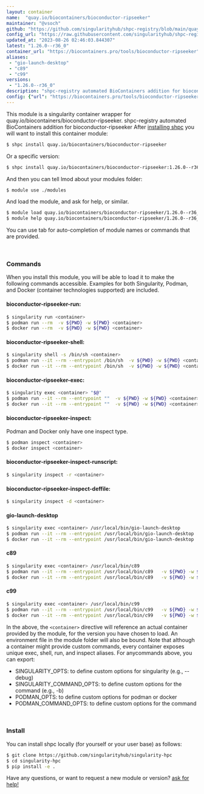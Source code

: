 ```yaml
---
layout: container
name:  "quay.io/biocontainers/bioconductor-ripseeker"
maintainer: "@vsoch"
github: "https://github.com/singularityhub/shpc-registry/blob/main/quay.io/biocontainers/bioconductor-ripseeker/container.yaml"
config_url: "https://raw.githubusercontent.com/singularityhub/shpc-registry/main/quay.io/biocontainers/bioconductor-ripseeker/container.yaml"
updated_at: "2023-08-26 02:46:03.844307"
latest: "1.26.0--r36_0"
container_url: "https://biocontainers.pro/tools/bioconductor-ripseeker"
aliases:
 - "gio-launch-desktop"
 - "c89"
 - "c99"
versions:
 - "1.26.0--r36_0"
description: "shpc-registry automated BioContainers addition for bioconductor-ripseeker"
config: {"url": "https://biocontainers.pro/tools/bioconductor-ripseeker", "maintainer": "@vsoch", "description": "shpc-registry automated BioContainers addition for bioconductor-ripseeker", "latest": {"1.26.0--r36_0": "sha256:365c0ad3bb3f84ac2f204bc63c46a194287327ae4b59fb0a1785194c3da9adfe"}, "tags": {"1.26.0--r36_0": "sha256:365c0ad3bb3f84ac2f204bc63c46a194287327ae4b59fb0a1785194c3da9adfe"}, "docker": "quay.io/biocontainers/bioconductor-ripseeker", "aliases": {"gio-launch-desktop": "/usr/local/bin/gio-launch-desktop", "c89": "/usr/local/bin/c89", "c99": "/usr/local/bin/c99"}}
---
```


This module is a singularity container wrapper for quay.io/biocontainers/bioconductor-ripseeker.
shpc-registry automated BioContainers addition for bioconductor-ripseeker
After [installing shpc](#install) you will want to install this container module:


```bash
$ shpc install quay.io/biocontainers/bioconductor-ripseeker
```

Or a specific version:

```bash
$ shpc install quay.io/biocontainers/bioconductor-ripseeker:1.26.0--r36_0
```

And then you can tell lmod about your modules folder:

```bash
$ module use ./modules
```

And load the module, and ask for help, or similar.

```bash
$ module load quay.io/biocontainers/bioconductor-ripseeker/1.26.0--r36_0
$ module help quay.io/biocontainers/bioconductor-ripseeker/1.26.0--r36_0
```

You can use tab for auto-completion of module names or commands that are provided.

<br>

### Commands

When you install this module, you will be able to load it to make the following commands accessible.
Examples for both Singularity, Podman, and Docker (container technologies supported) are included.

#### bioconductor-ripseeker-run:

```bash
$ singularity run <container>
$ podman run --rm  -v ${PWD} -w ${PWD} <container>
$ docker run --rm  -v ${PWD} -w ${PWD} <container>
```

#### bioconductor-ripseeker-shell:

```bash
$ singularity shell -s /bin/sh <container>
$ podman run --it --rm --entrypoint /bin/sh  -v ${PWD} -w ${PWD} <container>
$ docker run --it --rm --entrypoint /bin/sh  -v ${PWD} -w ${PWD} <container>
```

#### bioconductor-ripseeker-exec:

```bash
$ singularity exec <container> "$@"
$ podman run --it --rm --entrypoint ""  -v ${PWD} -w ${PWD} <container> "$@"
$ docker run --it --rm --entrypoint ""  -v ${PWD} -w ${PWD} <container> "$@"
```

#### bioconductor-ripseeker-inspect:

Podman and Docker only have one inspect type.

```bash
$ podman inspect <container>
$ docker inspect <container>
```

#### bioconductor-ripseeker-inspect-runscript:

```bash
$ singularity inspect -r <container>
```

#### bioconductor-ripseeker-inspect-deffile:

```bash
$ singularity inspect -d <container>
```


#### gio-launch-desktop

```bash
$ singularity exec <container> /usr/local/bin/gio-launch-desktop
$ podman run --it --rm --entrypoint /usr/local/bin/gio-launch-desktop   -v ${PWD} -w ${PWD} <container> -c " $@"
$ docker run --it --rm --entrypoint /usr/local/bin/gio-launch-desktop   -v ${PWD} -w ${PWD} <container> -c " $@"
```


#### c89

```bash
$ singularity exec <container> /usr/local/bin/c89
$ podman run --it --rm --entrypoint /usr/local/bin/c89   -v ${PWD} -w ${PWD} <container> -c " $@"
$ docker run --it --rm --entrypoint /usr/local/bin/c89   -v ${PWD} -w ${PWD} <container> -c " $@"
```


#### c99

```bash
$ singularity exec <container> /usr/local/bin/c99
$ podman run --it --rm --entrypoint /usr/local/bin/c99   -v ${PWD} -w ${PWD} <container> -c " $@"
$ docker run --it --rm --entrypoint /usr/local/bin/c99   -v ${PWD} -w ${PWD} <container> -c " $@"
```



In the above, the `<container>` directive will reference an actual container provided
by the module, for the version you have chosen to load. An environment file in the
module folder will also be bound. Note that although a container
might provide custom commands, every container exposes unique exec, shell, run, and
inspect aliases. For anycommands above, you can export:

 - SINGULARITY_OPTS: to define custom options for singularity (e.g., --debug)
 - SINGULARITY_COMMAND_OPTS: to define custom options for the command (e.g., -b)
 - PODMAN_OPTS: to define custom options for podman or docker
 - PODMAN_COMMAND_OPTS: to define custom options for the command

<br>

### Install

You can install shpc locally (for yourself or your user base) as follows:

```bash
$ git clone https://github.com/singularityhub/singularity-hpc
$ cd singularity-hpc
$ pip install -e .
```

Have any questions, or want to request a new module or version? [ask for help!](https://github.com/singularityhub/singularity-hpc/issues)